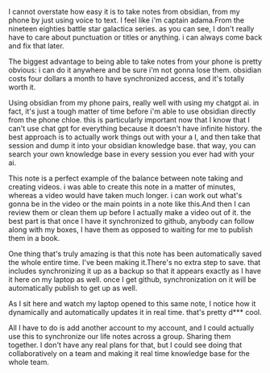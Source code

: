 I cannot overstate how easy it is to take notes from obsidian, from my phone by just using voice to text. I feel like i'm captain adama.From the nineteen eighties battle star galactica series. as you can see, I don't really have to care about punctuation or titles or anything. i can always come back and fix that later.

The biggest advantage to being able to take notes from your phone is pretty obvious: i can do it anywhere and be sure i'm not gonna lose them. obsidian costs four dollars a month to have synchronized access, and it's totally worth it.

Using obsidian from my phone pairs, really well with using my chatgpt ai. in fact, it's just a tough matter of time before i'm able to use obsidian directly from the phone chloe. this is particularly important now that I know that I can't use chat gpt for everything because it doesn't have infinite history. the best approach is to actually work things out with your a I, and then take that session and dump it into your obsidian knowledge base. that way, you can search your own knowledge base in every session you ever had with your ai.

This note is a perfect example of the balance between note taking and creating videos. i was able to create this note in a matter of minutes, whereas a video would have taken much longer. i can work out what's gonna be in the video or the main points in a note like this.And then I can review them or clean them up before I actually make a video out of it. the best part is that once I have it synchronized to github, anybody can follow along with my boxes, I have them as opposed to waiting for me to publish them in a book.

One thing that's truly amazing is that this note has been automatically saved the whole entire time. I've been making it.There's no extra step to save. that includes synchronizing it up as a backup so that it appears exactly as I have it here on my laptop as well. once I get github, synchronization on it will be automatically publish to get up as well.

As I sit here and watch my laptop opened to this same note, I notice how it dynamically and automatically updates it in real time. that's pretty d*** cool.

All I have to do is add another account to my account, and I could actually use this to synchronize our life notes across a group. Sharing them together. I don't have any real plans for that, but I could see doing that collaboratively on a team and making it real time knowledge base for the whole team.